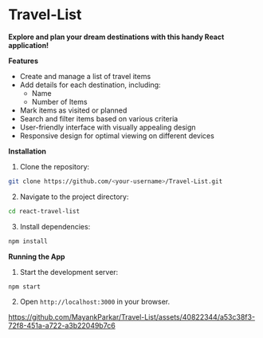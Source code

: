 # Travel-List

**Explore and plan your dream destinations with this handy React application!**

**Features**

- Create and manage a list of travel items
- Add details for each destination, including:
    - Name
    - Number of Items
- Mark items as visited or planned
- Search and filter items based on various criteria
- User-friendly interface with visually appealing design
- Responsive design for optimal viewing on different devices

**Installation**

1. Clone the repository:

```bash
git clone https://github.com/<your-username>/Travel-List.git
```

2. Navigate to the project directory:

```bash
cd react-travel-list
```

3. Install dependencies:

```bash
npm install
```

**Running the App**

1. Start the development server:

```bash
npm start
```

2. Open `http://localhost:3000` in your browser.



https://github.com/MayankParkar/Travel-List/assets/40822344/a53c38f3-72f8-451a-a722-a3b22049b7c6



